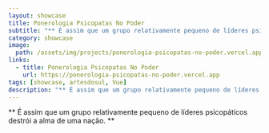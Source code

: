 ```yaml
---
layout: showcase
title: Ponerologia Psicopatas No Poder
subtitle: "** É assim que um grupo relativamente pequeno de líderes psicopáticos destrói a alma de uma nação. **"
category: showcase
image: 
  path: /assets/img/projects/ponerologia-psicopatas-no-poder.vercel.app.png
links:
  - title: Ponerologia Psicopatas No Poder
    url: https://ponerologia-psicopatas-no-poder.vercel.app
tags: [showcase, artesdosul, Vue]
description: "** É assim que um grupo relativamente pequeno de líderes psicopáticos destrói a alma de uma nação. **"
---
```


** É assim que um grupo relativamente pequeno de líderes psicopáticos destrói a alma de uma nação. **
